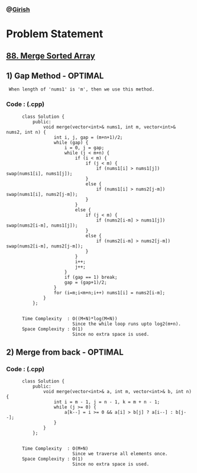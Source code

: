 ### @[Girish](https://www.linkedin.com/in/girish-sudhakar/)

# Problem Statement
 
## [88. Merge Sorted Array](https://leetcode.com/problems/merge-sorted-array/)


## 1) Gap Method - OPTIMAL

     When length of 'nums1' is 'm', then we use this method.
  
        
   ### Code : (.cpp)  
      
          class Solution {
              public:
                  void merge(vector<int>& nums1, int m, vector<int>& nums2, int n) {
                      int i, j, gap = (m+n+1)/2;
                      while (gap) {
                          i = 0, j = gap;
                          while (j < m+n) {
                              if (i < m) {
                                  if (j < m) {
                                      if (nums1[i] > nums1[j]) swap(nums1[i], nums1[j]);
                                  }
                                  else {
                                      if (nums1[i] > nums2[j-m]) swap(nums1[i], nums2[j-m]);
                                  }
                              }
                              else {
                                  if (j < m) {
                                      if (nums2[i-m] > nums1[j]) swap(nums2[i-m], nums1[j]);
                                  }
                                  else {
                                      if (nums2[i-m] > nums2[j-m]) swap(nums2[i-m], nums2[j-m]);
                                  }
                              }
                              i++;
                              j++;
                          }
                          if (gap == 1) break;
                          gap = (gap+1)/2;
                      }
                      for (i=m;i<m+n;i++) nums1[i] = nums2[i-m];
                  }
              };


          Time Complexity  : O((M+N)*log(M+N))
                             Since the while loop runs upto log2(m+n). 
          Space Complexity : O(1)
                             Since no extra space is used.
                             
                             
                             
                             
## 2) Merge from back - OPTIMAL

     
  
        
   ### Code : (.cpp)  
      
          class Solution {
              public:
                  void merge(vector<int>& a, int m, vector<int>& b, int n) {
                      int i = m - 1, j = n - 1, k = m + n - 1;
                      while (j >= 0) {
                          a[k--] = i >= 0 && a[i] > b[j] ? a[i--] : b[j--];
                      }
                  }
              };


          Time Complexity  : O(M+N)
                             Since we traverse all elements once. 
          Space Complexity : O(1)
                             Since no extra space is used.                             
